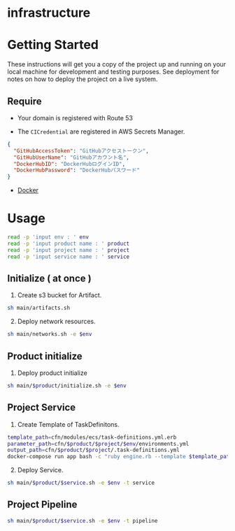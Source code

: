 # infrastructure

# Getting Started

These instructions will get you a copy of the project up and running on your local machine for development and testing purposes. See deployment for notes on how to deploy the project on a live system.

## Require

- Your domain is registered with Route 53

- The `CICredential` are registered in AWS Secrets Manager.
```json
{
  "GitHubAccessToken": "GitHubアクセストークン",
  "GitHubUserName": "GitHubアカウント名",
  "DockerHubID": "DockerHubログインID",
  "DockerHubPassword": "DockerHubパスワード"
}
```

- [Docker](https://www.docker.com/)

# Usage

```bash
read -p 'input env : ' env
read -p 'input product name : ' product
read -p 'input project name : ' project
read -p 'input service name : ' service
```

## Initialize ( at once )

1. Create s3 bucket for Artifact.
```bash
sh main/artifacts.sh
```

2. Deploy network resources.
```bash
sh main/networks.sh -e $env
```

## Product initialize

1. Deploy product initialize
```bash
sh main/$product/initialize.sh -e $env
```

## Project Service

1. Create Template of TaskDefinitons.
```bash
template_path=cfn/modules/ecs/task-definitions.yml.erb
parameter_path=cfn/$product/$project/$env/environments.yml
output_path=cfn/$product/$project/.task-definitions.yml
docker-compose run app bash -c "ruby engine.rb --template $template_path --parameter $parameter_path > $output_path"
```

2. Deploy Service.
```bash
sh main/$product/$service.sh -e $env -t service
```

## Project Pipeline

```bash
sh main/$product/$service.sh -e $env -t pipeline
```
